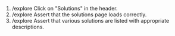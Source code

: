 1. /explore Click on "Solutions" in the header.
2. /explore Assert that the solutions page loads correctly.
3. /explore Assert that various solutions are listed with appropriate descriptions.